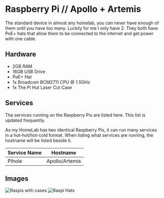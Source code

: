 # Raspberry Pi // Apollo + Artemis

The standard device in almost any homelab, you can never have enough of them until you have too many.
Luckily for me I only have 2. They both have PoE+ hats that allow them to be connected to the internet
and get power with one cable.

## Hardware

- 2GB RAM
- 16GB USB Drive
- PoE+ Hat
- 1x Broadcom BCM2711 CPU @ 1.5GHz
- 1x The Pi Hut Laser Cut Case

## Services

The services running on the Raspberry Pis are listed here. This list is updated frequently.

As my HomeLab has two identical Raspberry Pis, it can run many services in a hot-hot/hot-cold format.
When listing what services are running, the hostname will be listed beside it.

| Service Name | Hostname       |
| ------------ | -------------- |
| Pihole       | Apollo/Artemis |

## Images

![Raspis with cases](https://i.dbyte.xyz/2021-07-A4.jpg)
![Raspi Hats](https://i.dbyte.xyz/2021-07-B7.jpg)
